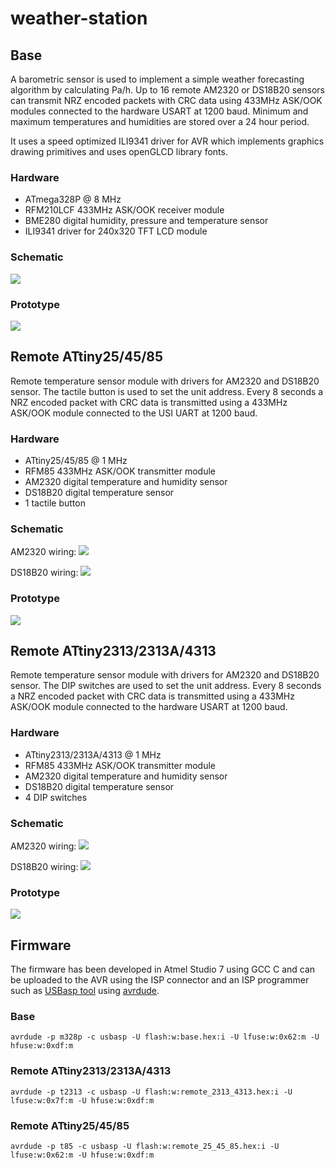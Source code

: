 # weather-station

## Base

A barometric sensor is used to implement a simple weather forecasting algorithm by calculating Pa/h. Up to 16 remote AM2320 or DS18B20 sensors can transmit NRZ encoded packets with CRC data using 433MHz ASK/OOK modules connected to the hardware USART at 1200 baud. Minimum and maximum temperatures and humidities are stored over a 24 hour period.

It uses a speed optimized ILI9341 driver for AVR which implements graphics drawing primitives and uses openGLCD library fonts.

### Hardware

* ATmega328P @ 8 MHz
* RFM210LCF 433MHz ASK/OOK receiver module
* BME280 digital humidity, pressure and temperature sensor
* ILI9341 driver for 240x320 TFT LCD module

### Schematic

![](schematic/base.png)

### Prototype

![](media/base_station.jpg)

## Remote ATtiny25/45/85

Remote temperature sensor module with drivers for AM2320 and DS18B20 sensor. The tactile button is used to set the unit address. Every 8 seconds a NRZ encoded packet with CRC data is transmitted using a 433MHz ASK/OOK module connected to the USI UART at 1200 baud.

### Hardware

* ATtiny25/45/85 @ 1 MHz
* RFM85 433MHz ASK/OOK transmitter module
* AM2320 digital temperature and humidity sensor
* DS18B20 digital temperature sensor
* 1 tactile button

### Schematic

AM2320 wiring:
![](schematic/remote_25_45_85.png)

DS18B20 wiring:
![](schematic/remote_25_45_85-1wire.png)

### Prototype

![](media/remote_25_45_85.jpg)

## Remote ATtiny2313/2313A/4313

Remote temperature sensor module with drivers for AM2320 and DS18B20 sensor. The DIP switches are used to set the unit address. Every 8 seconds a NRZ encoded packet with CRC data is transmitted using a 433MHz ASK/OOK module connected to the hardware USART at 1200 baud.

### Hardware

* ATtiny2313/2313A/4313 @ 1 MHz
* RFM85 433MHz ASK/OOK transmitter module
* AM2320 digital temperature and humidity sensor
* DS18B20 digital temperature sensor
* 4 DIP switches

### Schematic

AM2320 wiring:
![](schematic/remote_2313_4313.png)

DS18B20 wiring:
![](schematic/remote_2313_4313-1wire.png)
 
### Prototype

![](media/remote_2313_4313.jpg)

## Firmware
The firmware has been developed in Atmel Studio 7 using GCC C and can be uploaded to the AVR using the ISP connector and an ISP programmer such as [USBasp tool](http://www.fischl.de/usbasp/) using [avrdude](http://www.nongnu.org/avrdude/).

### Base

`avrdude -p m328p -c usbasp -U flash:w:base.hex:i -U lfuse:w:0x62:m -U hfuse:w:0xdf:m`

### Remote ATtiny2313/2313A/4313

`avrdude -p t2313 -c usbasp -U flash:w:remote_2313_4313.hex:i -U lfuse:w:0x7f:m -U hfuse:w:0xdf:m`

### Remote ATtiny25/45/85

`avrdude -p t85 -c usbasp -U flash:w:remote_25_45_85.hex:i -U lfuse:w:0x62:m -U hfuse:w:0xdf:m`
